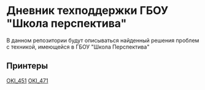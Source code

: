 # Дневник техподдержки ГБОУ "Школа перспектива"
В данном репозитории будут описываться найденный решения проблем с техникой, имеющейся в ГБОУ "Школа Перспектива"


## Принтеры
[OKI_451](/Принтеры/OKI_451.md)
[OKI_471](/Принтеры/OKI_471.md)

